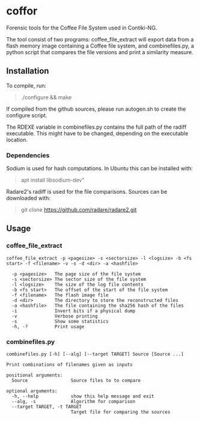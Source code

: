 # coffor
Forensic tools for the Coffee File System used in Contiki-NG.

The tool consist of two programs: coffee_file_extract will export data from a flash memory image containing a Coffee file system, and combinefiles.py, a python script that compares the file versions and print a similarity measure. 

## Installation

To compile, run: 
> ./configure && make 

If compiled from the github sources, please run autogen.sh to create the configure script. 

The RDEXE variable in combinefiles.py contains the full path of the radiff executable. This might have to be changed, depending on the executable location.

### Dependencies
Sodium is used for hash computations. In Ubuntu this can be installed with: 
> apt install libsodium-dev" 

Radare2's radiff is used for the file comparisons. Sources can be downloaded with: 
> git clone https://github.com/radare/radare2.git

## Usage
### coffee_file_extract

    coffee_file_extract -p <pagesize> -s <sectorsize> -l <logsize> -b <fs start> -f <filename> -v -s -d <dir> -a <hashfile>

      -p <pagesize>   The page size of the file system
      -s <sectorsize> The sector size of the file system
      -l <logsize>    The size of the log file contents 
      -b <fs start>   The offset of the start of the file system
      -f <filename>   The flash image file
      -d <dir>        The directory to store the reconstructed files
      -a <hashfile>   The file containing the sha256 hash of the files 
      -i              Invert bits if a physical dump
      -v              Verbose printing
      -s              Show some statistics
      -h, -?          Print usage
	  
### combinefiles.py

    combinefiles.py [-h] [--alg] [--target TARGET] Source [Source ...]

    Print combinations of filenames given as inputs

    positional arguments:
      Source                Source files to to compare

    optional arguments:
      -h, --help            show this help message and exit
      --alg, -s             Algorithm for comparison
      --target TARGET, -t TARGET
                            Target file for comparing the sources

